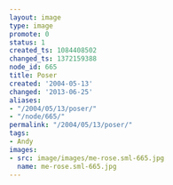 ```yaml
---
layout: image
type: image
promote: 0
status: 1
created_ts: 1084408502
changed_ts: 1372159388
node_id: 665
title: Poser
created: '2004-05-13'
changed: '2013-06-25'
aliases:
- "/2004/05/13/poser/"
- "/node/665/"
permalink: "/2004/05/13/poser/"
tags:
- Andy
images:
- src: image/images/me-rose.sml-665.jpg
  name: me-rose.sml-665.jpg
---
```


